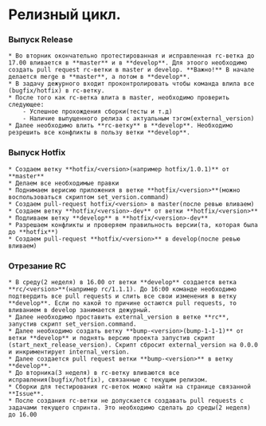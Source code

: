 # Релизный цикл.

### Выпуск Release
    * Во вторник окончательно протестированная и исправленная rc-ветка до 17.00 вливается в **master** и в **develop**. Для этоого необходимо создать pull request rc-ветки в master и develop. **Важно!** В начале делается merge в **master**, а потом в **develop**.
    * В задачу дежурного входит проконтролировать чтобы команда влила все (bugfix/hotfix) в rc-ветку.
    * После того как rc-ветка влита в master, необходимо проверить следующее:
        - Успешное прохождения сборки(тесты и т.д)
        - Наличие выпущенного релиза с актуальным тэгом(external_version)
    * Далее необходимо влить **rc-ветку** в **develop**. Необходимо резрешить все конфликты в пользу ветки **develop**.

### Выпуск Hotfix
    * Создаем ветку **hotfix/<version>(например hotfix/1.0.1)** от **master**
    * Делаем все необходимые правки 
    * Поднимаем верисию приложения в ветке **hotfix/<version>**(можно воспользоваться скриптом set_version.command)
    * Создаем pull-request hotfix/<version> в master(после ревью вливаем)
    * Создаем ветку **hotfix/<version>-dev** от ветки **hotfix/<version>**
    * Подливаем ветку **develop** в **hotfix/<version>-dev**
    * Разрешаем конфликты и проверяем правильность версии(та, которая была до **hotfix**)
    * Создаем pull-request **hotfix/<version>** в develop(после ревью вливаем)

### Отрезание RC
    * В среду(2 неделя) в 16.00 от ветки **develop** создается ветка **rc/<version>**(например rc/1.1.1). До 16:00 команде необходимо подтвердить все pull requests и слить все свои изменения в ветку **develop**. Если по какой то причине остаются pull requests, то вливанием в develop занимается дежурный.
    * Далее необходимо проставить external_version в ветке **rc**, запустив скрипт set_version.command.
    * Далее необходимо создать ветку **bump-<version>(bump-1-1-1)** от ветки **develop** и поднять версию проекта запустив скрипт (start_next_release_version). Скрипт сбросит external_version на 0.0.0 и инкриментирует internal_version.
    * Далее создается pull request ветки **bump-<version>** в ветку **develop**.
    * До вторника(3 неделя) в rc-ветку вливаются все исправления(bugfix/hotfix), связанные с текущим релизом.
    * Сборки для тестирования rc-веток можно найти на странице связанной **Issue**.
    * После создания rc-ветки не допускается создавать pull requests c задачами текущего спринта. Это необходимо сделать до среды(2 неделя) до 16.00